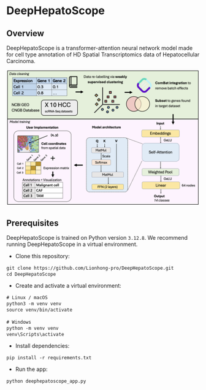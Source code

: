 # DeepHepatoScope

## Overview
DeepHepatoScope is a transformer-attention neural network model made for cell type annotation of HD Spatial Transcriptomics data of Hepatocellular Carcinoma.

![](./DeepHepatoScope_methods.png)

## Prerequisites
DeepHepatoScope is trained on Python version  `3.12.8`.
We recommend running DeepHepatoScope in a virtual environment.

* Clone this repository:
```
git clone https://github.com/Lionhong-pro/DeepHepatoScope.git
cd DeepHepatoScope
```
* Create and activate a virtual environment:
```
# Linux / macOS
python3 -m venv venv
source venv/bin/activate

# Windows
python -m venv venv
venv\Scripts\activate
```
* Install dependencies:
```
pip install -r requirements.txt
```
* Run the app:
```
python deephepatoscope_app.py
```
